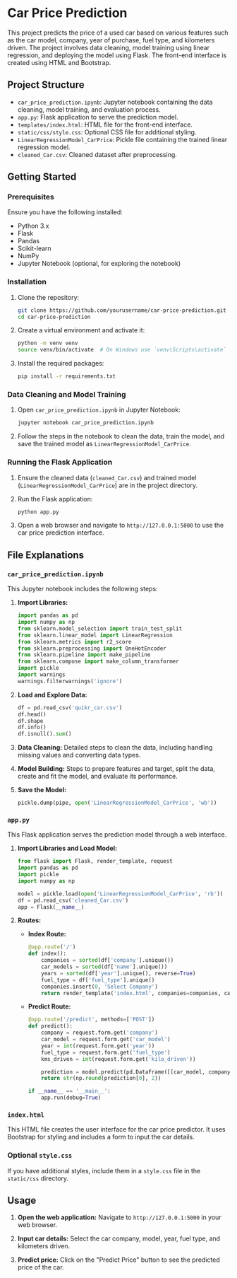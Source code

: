 # Car Price Prediction

This project predicts the price of a used car based on various features such as the car model, company, year of purchase, fuel type, and kilometers driven. The project involves data cleaning, model training using linear regression, and deploying the model using Flask. The front-end interface is created using HTML and Bootstrap.

## Project Structure

- `car_price_prediction.ipynb`: Jupyter notebook containing the data cleaning, model training, and evaluation process.
- `app.py`: Flask application to serve the prediction model.
- `templates/index.html`: HTML file for the front-end interface.
- `static/css/style.css`: Optional CSS file for additional styling.
- `LinearRegressionModel_CarPrice`: Pickle file containing the trained linear regression model.
- `cleaned_Car.csv`: Cleaned dataset after preprocessing.

## Getting Started

### Prerequisites

Ensure you have the following installed:
- Python 3.x
- Flask
- Pandas
- Scikit-learn
- NumPy
- Jupyter Notebook (optional, for exploring the notebook)

### Installation

1. Clone the repository:
   ```bash
   git clone https://github.com/yourusername/car-price-prediction.git
   cd car-price-prediction
   ```

2. Create a virtual environment and activate it:
   ```bash
   python -m venv venv
   source venv/bin/activate  # On Windows use `venv\Scripts\activate`
   ```

3. Install the required packages:
   ```bash
   pip install -r requirements.txt
   ```

### Data Cleaning and Model Training

1. Open `car_price_prediction.ipynb` in Jupyter Notebook:
   ```bash
   jupyter notebook car_price_prediction.ipynb
   ```

2. Follow the steps in the notebook to clean the data, train the model, and save the trained model as `LinearRegressionModel_CarPrice`.

### Running the Flask Application

1. Ensure the cleaned data (`cleaned_Car.csv`) and trained model (`LinearRegressionModel_CarPrice`) are in the project directory.

2. Run the Flask application:
   ```bash
   python app.py
   ```

3. Open a web browser and navigate to `http://127.0.0.1:5000` to use the car price prediction interface.

## File Explanations

### `car_price_prediction.ipynb`

This Jupyter notebook includes the following steps:

1. **Import Libraries:**
   ```python
   import pandas as pd
   import numpy as np
   from sklearn.model_selection import train_test_split
   from sklearn.linear_model import LinearRegression
   from sklearn.metrics import r2_score
   from sklearn.preprocessing import OneHotEncoder
   from sklearn.pipeline import make_pipeline
   from sklearn.compose import make_column_transformer
   import pickle
   import warnings
   warnings.filterwarnings('ignore')
   ```

2. **Load and Explore Data:**
   ```python
   df = pd.read_csv('quikr_car.csv')
   df.head()
   df.shape
   df.info()
   df.isnull().sum()
   ```

3. **Data Cleaning:**
   Detailed steps to clean the data, including handling missing values and converting data types.

4. **Model Building:**
   Steps to prepare features and target, split the data, create and fit the model, and evaluate its performance.

5. **Save the Model:**
   ```python
   pickle.dump(pipe, open('LinearRegressionModel_CarPrice', 'wb'))
   ```

### `app.py`

This Flask application serves the prediction model through a web interface.

1. **Import Libraries and Load Model:**
   ```python
   from flask import Flask, render_template, request
   import pandas as pd
   import pickle
   import numpy as np

   model = pickle.load(open('LinearRegressionModel_CarPrice', 'rb'))
   df = pd.read_csv('cleaned_Car.csv')
   app = Flask(__name__)
   ```

2. **Routes:**
   - **Index Route:**
     ```python
     @app.route('/')
     def index():
         companies = sorted(df['company'].unique())
         car_models = sorted(df['name'].unique())
         years = sorted(df['year'].unique(), reverse=True)
         fuel_type = df['fuel_type'].unique()
         companies.insert(0, 'Select Company')
         return render_template('index.html', companies=companies, car_models=car_models, years=years, fuel_types=fuel_type)
     ```

   - **Predict Route:**
     ```python
     @app.route('/predict', methods=['POST'])
     def predict():
         company = request.form.get('company')
         car_model = request.form.get('car_model')
         year = int(request.form.get('year'))
         fuel_type = request.form.get('fuel_type')
         kms_driven = int(request.form.get('kilo_driven'))

         prediction = model.predict(pd.DataFrame([[car_model, company, year, kms_driven, fuel_type]], columns=['name', 'company', 'year', 'kms_driven', 'fuel_type']))
         return str(np.round(prediction[0], 2))

     if __name__ == '__main__':
         app.run(debug=True)
     ```

### `index.html`

This HTML file creates the user interface for the car price predictor. It uses Bootstrap for styling and includes a form to input the car details.

### Optional `style.css`

If you have additional styles, include them in a `style.css` file in the `static/css` directory.

## Usage

1. **Open the web application:**
   Navigate to `http://127.0.0.1:5000` in your web browser.

2. **Input car details:**
   Select the car company, model, year, fuel type, and kilometers driven.

3. **Predict price:**
   Click on the "Predict Price" button to see the predicted price of the car.
